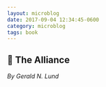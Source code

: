 ```yaml
---
layout: microblog
date: 2017-09-04 12:34:45-0600
category: microblog
tags: book
---
```

## 📖 The Alliance
*By Gerald N. Lund*

